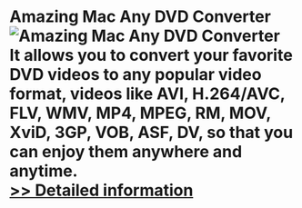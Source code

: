 # Amazing Mac Any DVD Converter<br />![Amazing Mac Any DVD Converter](https://mycommerce.akamaized.net/api/pimages/P300859097/BIG/300859097.PNG)<br />It allows you to convert your favorite DVD videos to any popular video format, videos like AVI, H.264/AVC, FLV, WMV, MP4, MPEG, RM, MOV, XviD, 3GP, VOB, ASF, DV, so that you can enjoy them anywhere and anytime.<br />[>> Detailed information](https://secure.shareit.com/shareit/product.html?productid=300859097&affiliateid=200057808)